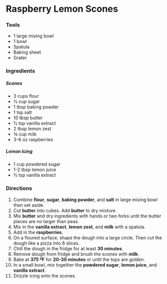 # Raspberry Lemon Scones
### Tools
- 1 large mixing bowl
- 1 bowl
- Spatula
- Baking sheet
- Grater

### Ingredients
##### Scones
- 3 cups flour
- ⅓ cup sugar
- 1 tbsp baking powder
- 1 tsp salt
- 10 tbsp butter
- ½ tsp vanilla extract
- 2 tbsp lemon zest
- ¾ cup milk
- 3-6 oz raspberries
##### Lemon Icing
- 1 cup powdered sugar
- 1-2 tbsp lemon juice
- ½ tsp vanilla extract

### Directions
1. Combine **flour**, **sugar**, **baking powder**, and **salt** in  large mixing bowl then set aside.
2. Cut **butter** into cubes. Add **butter** to dry mixture.
3. Mix **butter** and dry ingredients with hands or two forks until the butter pieces are no larger than peas.
4. Mix in the **vanilla extract**, **lemon zest**, and **milk** with a spatula.
5. Add in the **raspberries**.
6. On a floured surface, shape the dough into a large circle. Then cut the dough like a pizza into 8 slices.
7. Chill the dough in the fridge for at least **30 minutes**.
8. Remove dough from fridge and brush the scones with **milk**.
9. Bake at **375 ºF** for **20-30 minutes** or until the tops are golden.
10. In a small bowl, mix together the **powdered sugar**, **lemon juice**, and **vanilla extract**. 
11. Drizzle icing onto the scones.